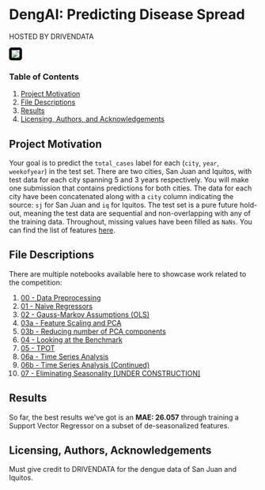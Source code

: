 # DengAI: Predicting Disease Spread
HOSTED BY DRIVENDATA

<a href='https://www.drivendata.org/competitions/44/dengai-predicting-disease-spread/'><img src='https://media.giphy.com/media/TXOj4fWZR83XW/giphy.gif' style='border: 5px solid black; border-radius: 5px;'/></a>

### Table of Contents

1. [Project Motivation](#motivation)
2. [File Descriptions](#files)
3. [Results](#results)
4. [Licensing, Authors, and Acknowledgements](#licensing)

## Project Motivation<a name="motivation"></a>

Your goal is to predict the `total_cases` label for each (`city`, `year`, `weekofyear`) in the test set. There are two cities, San Juan and Iquitos, with test data for each city spanning 5 and 3 years respectively. You will make one submission that contains predictions for both cities. The data for each city have been concatenated along with a `city` column indicating the source: `sj` for San Juan and `iq` for Iquitos. The test set is a pure future hold-out, meaning the test data are sequential and non-overlapping with any of the training data. Throughout, missing values have been filled as `NaNs`. You can find the list of features [here](https://www.drivendata.org/competitions/44/dengai-predicting-disease-spread/page/82/#features_list).

## File Descriptions <a name="files"></a>

There are multiple notebooks available here to showcase work related to the competition:
1. [00 - Data Preprocessing](https://jeffchenchengyi.github.io/portfolio/dengai/00-dengai.html)
2. [01 - Naive Regressors](https://jeffchenchengyi.github.io/portfolio/dengai/01-dengai.html)
3. [02 - Gauss-Markov Assumptions (OLS)](https://jeffchenchengyi.github.io/portfolio/dengai/02-dengai.html)
4. [03a - Feature Scaling and PCA](https://jeffchenchengyi.github.io/portfolio/dengai/03a-dengai.html)
5. [03b - Reducing number of PCA components](https://jeffchenchengyi.github.io/portfolio/dengai/03b-dengai.html)
6. [04 - Looking at the Benchmark](https://jeffchenchengyi.github.io/portfolio/dengai/04-dengai.html)
7. [05 - TPOT](https://jeffchenchengyi.github.io/portfolio/dengai/05-dengai.html)
8. [06a - Time Series Analysis](https://jeffchenchengyi.github.io/portfolio/dengai/06a-dengai.html)
9. [06b - Time Series Analysis (Continued)](https://jeffchenchengyi.github.io/portfolio/dengai/06b-dengai.html)
10. [07 - Eliminating Seasonality \[UNDER CONSTRUCTION\]](https://jeffchenchengyi.github.io/portfolio/dengai/07-dengai.html)

## Results<a name="results"></a>

So far, the best results we've got is an **MAE: 26.057** through training a Support Vector Regressor on a subset of de-seasonalized features.

## Licensing, Authors, Acknowledgements<a name="licensing"></a>

Must give credit to DRIVENDATA for the dengue data of San Juan and Iquitos.
